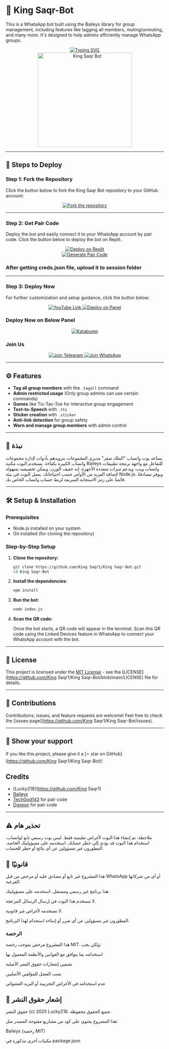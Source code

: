 # 🤖 King Saqr-Bot

This is a WhatsApp bot built using the Baileys library for group management, including features like tagging all members, muting/unmuting, and many more. It's designed to help admins efficiently manage WhatsApp groups.

<div align="center"> 
  <a href="https://git.io/typing-svg"> 
    <img src="https://readme-typing-svg.demolab.com?font=Ribeye&size=50&pause=1000&color=33ff00&center=true&width=910&height=100&lines=King Saqr-Bot;Multi+Device+Whatsapp+Bot;Coded+By+Lucky218" alt="Typing SVG" />
  </a> 
</div> 

<div align="center"> 
  <a href="https://youtube.com/@King Saqr-i9u"> 
    <img src="https://github.com/King Saqr1/King Saqr-Bot/blob/main/assets/bot_image.jpg" alt="King Saqr Bot" height="300"> 
  </a> 
</div>

---

## 🚀 Steps to Deploy

### Step 1: Fork the Repository

Click the button below to fork the King Saqr Bot repository to your GitHub account:

<div align="center">
  <a href="https://github.com/King Saqr1/King Saqr-Bot/fork">
    <img src="https://img.shields.io/badge/Fork-Repository-blue?style=for-the-badge" alt="Fork the repository"/>
  </a>
</div>

---

### Step 2: Get Pair Code

Deploy the bot and easily connect it to your WhatsApp account by pair code. Click the button below to deploy the bot on Replit.

<div align="center">
  <a href="https://replit.com/@DGXeon/Xeon-PairCode?v=1" target="_blank">
    <img src="https://img.shields.io/badge/GET%20PAIR%20CODE-Replit-success?style=for-the-badge" alt="Deploy on Replit"/>
  </a>
</div>

<div align="center">
  <a href="https://King Saqr-bot-pair-code.onrender.com" target="_blank">
    <img src="https://img.shields.io/badge/GET%20PAIR%20CODE-Easy%20Method-ff4d4d?style=for-the-badge" alt="Generate Pair Code"/>
  </a>
</div>


### After getting creds.json file, upload it to session folder

---

### Step 3: Deploy Now

For further customization and setup guidance, click the button below:

<div align="center">
  <a href="https://youtu.be/sZhSE0chBrk">
    <img src="https://img.shields.io/badge/Deploy Tutorial-dc3545?style=for-the-badge&logo=youtube" alt="YouTube Link"/>
  </a>
  <a href="https://bot-hosting.net/?aff=1068419752923508776">
    <img src="https://img.shields.io/badge/Deploy on Panel-28a745?style=for-the-badge" alt="Deploy on Panel"/>
  </a>
</div>


### Deploy Now on Below Panel
<div align="center">
<a href="https://dashboard.katabump.com/auth/login#d6b7d6" target="_blank">
  <img src="https://img.shields.io/badge/Katabump-D6B7D6?style=for-the-badge&logo=server&logoColor=black" alt="Katabump"/>
</a>
</div>

### Join Us

<div align="center">
  <a href="https://t.me/+T_8QE67Pn6tkMzNk">
    <img src="https://img.shields.io/badge/Join%20Telegram-0078E7?style=for-the-badge&logo=telegram&logoColor=white" alt="Join Telegram"/>
  </a>
  <a href="https://whatsapp.com/channel/0029VbBFUto2v1IwxHZ4w62Q">
    <img src="https://img.shields.io/badge/Join%20WhatsApp-25D366?style=for-the-badge&logo=whatsapp&logoColor=white" alt="Join WhatsApp"/>
  </a>
</div>

---

## ⚙️ Features

- **Tag all group members** with the `.tagall` command
- **Admin restricted usage** (Only group admins can use certain commands)
- **Games** like Tic-Tac-Toe for interactive group engagement
- **Text-to-Speech** with `.tts`
- **Sticker creation** with `.sticker`
- **Anti-link detection** for group safety
- **Warn and manage group members** with admin control

---

## 📖 نبذة

يساعد بوت واتساب "الملك صقر" مديري المجموعات بتزويدهم بأدوات لإدارة مجموعات واتساب الكبيرة بكفاءة. يستخدم البوت مكتبة Baileys للتفاعل مع واجهة برمجة تطبيقات واتساب ويب، ويدعم ميزات متعددة الأجهزة.
إنه خفيف الوزن، ويمكن تخصيصه بسهولة لإضافة المزيد من الأوامر حسب احتياجاتك. يعمل البوت في بيئة Node.js، ويوفر مصادقةً قائمةً على رمز الاستجابة السريعة لربط حساب واتساب الخاص بك.

---

## 🛠️ Setup & Installation

### Prerequisites

- Node.js installed on your system
- Git installed (for cloning the repository)

### Step-by-Step Setup

1. **Clone the repository:**

    ```bash
    git clone https://github.com/King Saqr1/King Saqr-Bot.git
    cd King Saqr-Bot
    ```

2. **Install the dependencies:**

    ```bash
    npm install
    ```

3. **Run the bot:**

    ```bash
    node index.js
    ```

4. **Scan the QR code:**

    Once the bot starts, a QR code will appear in the terminal. Scan this QR code using the Linked Devices feature in WhatsApp to connect your WhatsApp account with the bot.

---


## 📄 License

This project is licensed under the [MIT License](https://opensource.org/licenses/MIT) - see the [LICENSE](https://github.com/King Saqr1/King Saqr-Bot/blob/main/LICENSE) file for details.

---

## 🙌 Contributions

Contributions, issues, and feature requests are welcome! Feel free to check the [issues page](https://github.com/King Saqr1/King Saqr-Bot/issues).

---

## 🌟 Show your support

If you like this project, please give it a [⭐️ star on GitHub](https://github.com/King Saqr1/King Saqr-Bot)!


## Credits

- [Lucky218](https://github.com/King Saqr1)
- [Baileys](https://github.com/adiwajshing/Baileys)
- [TechGod143](https://github.com/TechGod143) for pair code
- [Dgxeon](https://github.com/Dgxeon) for pair code

---

## ⚠️ تحذير هام

ملاحظة: تم إنشاء هذا البوت لأغراض تعليمية فقط. ليس بوت رسمي تابع لواتساب. استخدام هذا البوت قد يؤدي إلى حظر حسابك. استخدمه على مسؤوليتك الخاصة. المطورون غير مسؤولين عن أي نتائج أو حظر للحساب.


## 📝 قانونيًا

هذا المشروع غير تابع أو مصادق عليه أو مرخص من قبل WhatsApp أو أي من شركاتها الفرعية.

هذا برنامج غير رسمي ومستقل. استخدمه على مسؤوليتك.

لا تستخدم هذا البوت في إرسال الرسائل المزعجة.

لا تستخدمه لأغراض غير قانونية.

المطورون غير مسؤولين عن أي ضرر أو إساءة استخدام لهذا البرنامج.

### الرخصة

هذا المشروع مرخص بموجب رخصة MIT. ولكن يجب:

استخدامه بما يتوافق مع القوانين والأنظمة المعمول بها

تضمين إشعارات حقوق النشر الأصلية

نسب الفضل للمؤلفين الأصليين

عدم استخدامه في الأغراض التخريبية أو البريد العشوائي

## 📜 إشعار حقوق النشر

حقوق النشر (c) 2025 Lucky218. جميع الحقوق محفوظة.

هذا المشروع يحتوي على كود من مشاريع مفتوحة المصدر مثل:

Baileys (رخصة MIT)

مكتبات أخرى مذكورة في package.json
